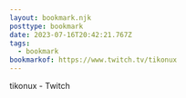 ```yaml
---
layout: bookmark.njk
posttype: bookmark
date: 2023-07-16T20:42:21.767Z
tags:
  - bookmark
bookmarkof: https://www.twitch.tv/tikonux
---
```

tikonux - Twitch
